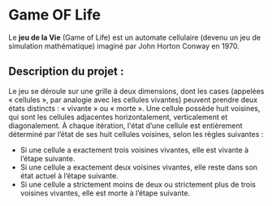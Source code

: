 # Game OF Life
Le **jeu de la Vie** (Game of Life) est un automate cellulaire (devenu un jeu de simulation mathématique) imaginé par John Horton Conway en 1970.
## Description du projet : 
Le jeu se déroule sur une grille à deux dimensions, dont les cases (appelées « cellules », par analogie avec les cellules vivantes) peuvent prendre deux états distincts : « vivante » ou « morte ».
Une cellule possède huit voisines, qui sont les cellules adjacentes horizontalement, verticalement et diagonalement.
À chaque itération, l'état d’une cellule est entièrement déterminé par l’état de ses huit cellules voisines, selon les règles suivantes :
- Si une cellule a exactement trois voisines vivantes, elle est vivante à l’étape suivante.
- Si une cellule a exactement deux voisines vivantes, elle reste dans son état actuel à l’étape suivante.
- Si une cellule a strictement moins de deux ou strictement plus de trois voisines vivantes, elle est morte à l’étape suivante.

